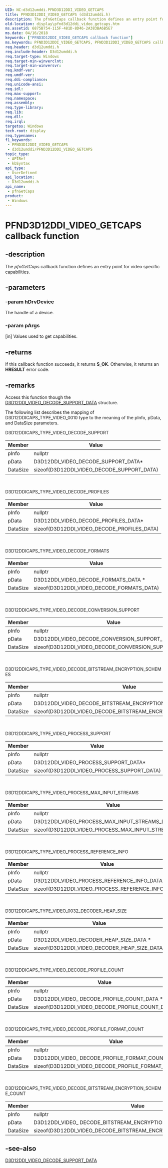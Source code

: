 ```yaml
---
UID: NC:d3d12umddi.PFND3D12DDI_VIDEO_GETCAPS
title: PFND3D12DDI_VIDEO_GETCAPS (d3d12umddi.h)
description: The pfnGetCaps callback function defines an entry point for video specific caps.
old-location: display\pfnd3d12ddi_video_getcaps.htm
ms.assetid: 6875B754-115F-481D-8D46-2A383BA6B5E7
ms.date: 04/16/2018
keywords: ["PFND3D12DDI_VIDEO_GETCAPS callback function"]
ms.keywords: PFND3D12DDI_VIDEO_GETCAPS, PFND3D12DDI_VIDEO_GETCAPS callback, d3d12umddi/pfnGetCaps, display.pfnd3d12ddi_video_getcaps, pfnGetCaps, pfnGetCaps callback function [Display Devices]
req.header: d3d12umddi.h
req.include-header: D3d12umddi.h
req.target-type: Windows
req.target-min-winverclnt: 
req.target-min-winversvr: 
req.kmdf-ver: 
req.umdf-ver: 
req.ddi-compliance: 
req.unicode-ansi: 
req.idl: 
req.max-support: 
req.namespace: 
req.assembly: 
req.type-library: 
req.lib: 
req.dll: 
req.irql: 
targetos: Windows
tech.root: display
req.typenames: 
f1_keywords:
 - PFND3D12DDI_VIDEO_GETCAPS
 - d3d12umddi/PFND3D12DDI_VIDEO_GETCAPS
topic_type:
 - APIRef
 - kbSyntax
api_type:
 - UserDefined
api_location:
 - D3d12umddi.h
api_name:
 - pfnGetCaps
product:
 - Windows
---
```


# PFND3D12DDI_VIDEO_GETCAPS callback function


## -description

The <i>pfnGetCaps</i> callback function defines an entry point for video specific capabilities.

## -parameters

### -param hDrvDevice

The handle of a device.

### -param pArgs

[in] Values used to get capabilities.

## -returns

If this callback function succeeds, it returns **S_OK**. Otherwise, it returns an **HRESULT** error code.

## -remarks

Access this function though the <a href="https://docs.microsoft.com/windows-hardware/drivers/ddi/d3d12umddi/ns-d3d12umddi-d3d12ddi_video_decode_support_data_0020">D3D12DDI_VIDEO_DECODE_SUPPORT_DATA</a> structure.

The following list describes the mapping of D3D12DDICAPS_TYPE_VIDEO_0010 type to the meaning of the pInfo, pData, and DataSize parameters.

D3D12DDICAPS_TYPE_VIDEO_DECODE_SUPPORT

|Member|Value|
|--- |--- |
|pInfo|nullptr|
|pData|D3D12DDI_VIDEO_DECODE_SUPPORT_DATA*|
|DataSize|sizeof(D3D12DDI_VIDEO_DECODE_SUPPORT_DATA)|
 

D3D12DDICAPS_TYPE_VIDEO_DECODE_PROFILES

|Member|Value|
|--- |--- |
|pInfo|nullptr|
|pData|D3D12DDI_VIDEO_DECODE_PROFILES_DATA*|
|DataSize|sizeof(D3D12DDI_VIDEO_DECODE_PROFILES_DATA)|
 

D3D12DDICAPS_TYPE_VIDEO_DECODE_FORMATS

|Member|Value|
|--- |--- |
|pInfo|nullptr|
|pData|D3D12DDI_VIDEO_DECODE_FORMATS_DATA *|
|DataSize|sizeof(D3D12DDI_VIDEO_DECODE_FORMATS_DATA)|
 

D3D12DDICAPS_TYPE_VIDEO_DECODE_CONVERSION_SUPPORT

|Member|Value|
|--- |--- |
|pInfo|nullptr|
|pData|D3D12DDI_VIDEO_DECODE_CONVERSION_SUPPORT_DATA *|
|DataSize|sizeof(D3D12DDI_VIDEO_DECODE_CONVERSION_SUPPORT_DATA)|
 

D3D12DDICAPS_TYPE_VIDEO_DECODE_BITSTREAM_ENCRYPTION_SCHEMES

|Member|Value|
|--- |--- |
|pInfo|nullptr|
|pData|D3D12DDI_VIDEO_DECODE_BITSTREAM_ENCRYPTION_SCHEMES_DATA*|
|DataSize|sizeof(D3D12DDI_VIDEO_DECODE_BITSTREAM_ENCRYPTION_SCHEMES_DATA)|
 

D3D12DDICAPS_TYPE_VIDEO_PROCESS_SUPPORT

|Member|Value|
|--- |--- |
|pInfo|nullptr|
|pData|D3D12DDI_VIDEO_PROCESS_SUPPORT_DATA*|
|DataSize|sizeof(D3D12DDI_VIDEO_PROCESS_SUPPORT_DATA)|
 

D3D12DDICAPS_TYPE_VIDEO_PROCESS_MAX_INPUT_STREAMS

|Member|Value|
|--- |--- |
|pInfo|nullptr|
|pData|D3D12DDI_VIDEO_PROCESS_MAX_INPUT_STREAMS_DATA *|
|DataSize|sizeof(D3D12DDI_VIDEO_PROCESS_MAX_INPUT_STREAMS_DATA)|
 

D3D12DDICAPS_TYPE_VIDEO_PROCESS_REFERENCE_INFO

|Member|Value|
|--- |--- |
|pInfo|nullptr|
|pData|D3D12DDI_VIDEO_PROCESS_REFERENCE_INFO_DATA *|
|DataSize|sizeof(D3D12DDI_VIDEO_PROCESS_REFERENCE_INFO_DATA)|
 

D3D12DDICAPS_TYPE_VIDEO_0032_DECODER_HEAP_SIZE

|Member|Value|
|--- |--- |
|pInfo|nullptr|
|pData|D3D12DDI_VIDEO_DECODER_HEAP_SIZE_DATA *|
|DataSize|sizeof(D3D12DDI_VIDEO_DECODER_HEAP_SIZE_DATA)|
 

D3D12DDICAPS_TYPE_VIDEO_DECODE_PROFILE_COUNT

|Member|Value|
|--- |--- |
|pInfo|nullptr|
|pData|D3D12DDI_VIDEO_ DECODE_PROFILE_COUNT_DATA *|
|DataSize|sizeof(D3D12DDI_VIDEO_DECODE_PROFILE_COUNT_DATA)|
 

D3D12DDICAPS_TYPE_VIDEO_DECODE_PROFILE_FORMAT_COUNT

|Member|Value|
|--- |--- |
|pInfo|nullptr|
|pData|D3D12DDI_VIDEO_ DECODE_PROFILE_FORMAT_COUNT_DATA *|
|DataSize|sizeof(D3D12DDI_VIDEO_DECODE_PROFILE_FORMAT_COUNT_DATA)|
 

D3D12DDICAPS_TYPE_VIDEO_DECODE_BITSTREAM_ENCRYPTION_SCHEME_COUNT

|Member|Value|
|--- |--- |
|pInfo|nullptr|
|pData|D3D12DDI_VIDEO_ DECODE_BITSTREAM_ENCRYPTION_SCHEME_COUNT_DATA *|
|DataSize|sizeof(D3D12DDI_VIDEO_DECODE_BITSTREAM_ENCRYPTION_SCHEME_COUNT_DATA)|

## -see-also

<a href="https://docs.microsoft.com/windows-hardware/drivers/ddi/d3d12umddi/ns-d3d12umddi-d3d12ddi_video_decode_support_data_0020">D3D12DDI_VIDEO_DECODE_SUPPORT_DATA</a>

